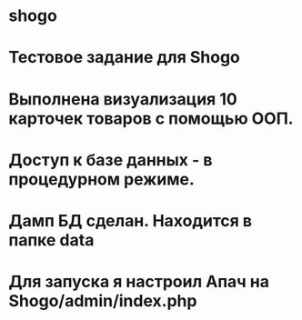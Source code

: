 # shogo
# Тестовое задание для Shogo

# Выполнена визуализация 10 карточек товаров с помощью ООП.
# Доступ к базе данных - в процедурном режиме.
# Дамп БД сделан. Находится в папке data
# Для запуска я настроил Апач на Shogo/admin/index.php